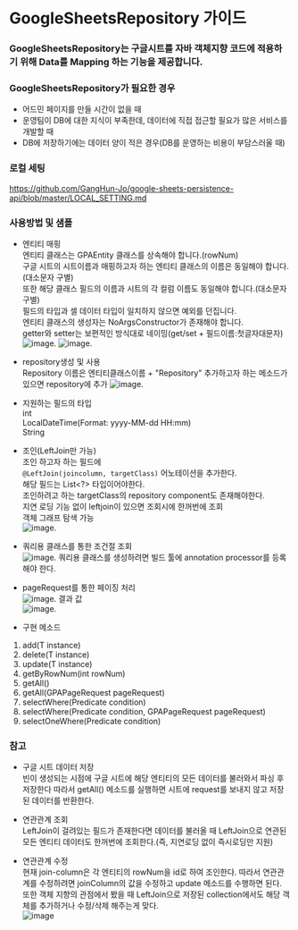 # GoogleSheetsRepository 가이드

### GoogleSheetsRepository는 구글시트를 자바 객체지향 코드에 적용하기 위해 Data를 Mapping 하는 기능을 제공합니다.

### GoogleSheetsRepository가 필요한 경우
- 어드민 페이지를 만들 시간이 없을 때
- 운영팀이 DB에 대한 지식이 부족한데, 데이터에 직접 접근할 필요가 많은 서비스를 개발할 때
- DB에 저장하기에는 데이터 양이 적은 경우(DB를 운영하는 비용이 부담스러울 때)

### 로컬 세팅
https://github.com/GangHun-Jo/google-sheets-persistence-api/blob/master/LOCAL_SETTING.md  
  
### 사용방법 및 샘플
- 엔티티 매핑  
엔티티 클래스는 GPAEntity 클래스를 상속해야 합니다.(rowNum)  
구글 시트의 시트이름과 매핑하고자 하는 엔티티 클래스의 이름은 동일해야 합니다.(대소문자 구별)  
또한 해당 클래스 필드의 이름과 시트의 각 컬럼 이름도 동일해야 합니다.(대소문자 구별)    
필드의 타입과 셀 데이터 타입이 일치하지 않으면 예외를 던집니다.  
엔티티 클래스의 생성자는 NoArgsConstructor가 존재해야 합니다.  
getter와 setter는 보편적인 방식대로 네이밍(get/set + 필드이름:첫글자대문자)  
![image](https://user-images.githubusercontent.com/47145210/116774955-0f671a00-aa9b-11eb-8b75-c851ef181a7f.png). 
![image](https://user-images.githubusercontent.com/47145210/116774956-12620a80-aa9b-11eb-856e-349ccb5b4752.png). 

- repository생성 및 사용  
Repository 이름은 엔티티클래스이름 + "Repository"
추가하고자 하는 메소드가 있으면 repository에 추가
![image](https://user-images.githubusercontent.com/47145210/116774958-14c46480-aa9b-11eb-83c2-114a625ce498.png). 

- 지원하는 필드의 타입  
int  
LocalDateTime(Format: yyyy-MM-dd HH:mm)  
String

- 조인(LeftJoin만 가능)  
조인 하고자 하는 필드에  
`@LeftJoin(joincolumn, targetClass)` 어노테이션을 추가한다.  
해당 필드는 List<?> 타입이어야한다.  
조인하려고 하는 targetClass의 repository component도 존재해야한다.  
지연 로딩 기능 없이 leftjoin이 있으면 조회시에 한꺼번에 조회  
객체 그래프 탐색 가능  
![image](https://user-images.githubusercontent.com/47145210/116774962-1beb7280-aa9b-11eb-891a-4d561da5b3f1.png). 

- 쿼리용 클래스를 통한 조건절 조회  
![image](https://user-images.githubusercontent.com/47145210/116774964-1db53600-aa9b-11eb-8a35-13004e1fa74f.png). 
쿼리용 클래스를 생성하려면 빌드 툴에 annotation processor를 등록해야 한다.  

- pageRequest를 통한 페이징 처리  
![image](https://user-images.githubusercontent.com/47145210/116774969-20179000-aa9b-11eb-9ef9-e94455bf1994.png). 
결과 값  
![image](https://user-images.githubusercontent.com/47145210/116775018-5e14b400-aa9b-11eb-87d9-39e50d748d78.png). 


- 구현 메소드  
1) add(T instance)  
2) delete(T instance)  
3) update(T instance)  
4) getByRowNum(int rowNum)  
5) getAll()
6) getAll(GPAPageRequest pageRequest)
7) selectWhere(Predicate<T> condition)
8) selectWhere(Predicate<T> condition, GPAPageRequest pageRequest)
7) selectOneWhere(Predicate<T> condition)
  
### 참고
- 구글 시트 데이터 저장  
빈이 생성되는 시점에 구글 시트에 해당 엔티티의 모든 데이터를 불러와서 파싱 후 저장한다
따라서 getAll() 메소드를 실행하면 시트에 request를 보내지 않고 저장된 데이터를 반환한다.

- 연관관계 조회  
LeftJoin이 걸려있는 필드가 존재한다면 데이터를 불러올 때 LeftJoin으로 연관된 모든 엔티티 데이터도 한꺼번에 조회한다.(즉, 지연로딩 없이 즉시로딩만 지원)

- 연관관계 수정  
현재 join-column은 각 엔티티의 rowNum을 id로 하여 조인한다.
따라서 연관관계를 수정하려면 joinColumn의 값을 수정하고 update 메소드를 수행하면 된다.
또한 객체 지향의 관점에서 봤을 때 LeftJoin으로 저장된 collection에서도 해당 객체를 추가하거나 수정/삭제 해주는게 맞다.  
![image](https://user-images.githubusercontent.com/47145210/116774971-23128080-aa9b-11eb-862a-29b61bf6503c.png)
